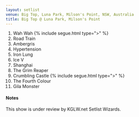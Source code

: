 ```yaml
---
layout: setlist
venue: Big Top, Luna Park, Milson's Point, NSW, Australia
title: Big Top @ Luna Park, Milson's Point
---
```


1. Wah Wah
   {% include segue.html type=">" %}
2. Road Train
3. Ambergris
4. Hypertension
5. Iron Lung
6. Ice V
7. Shanghai
8. The Grim Reaper
9. Crumbling Castle
    {% include segue.html type=">" %}
10. The Fourth Colour
11. Gila Monster


<!--snippet-->

#### Notes
This show is under review by KGLW.net Setlist Wizards.
